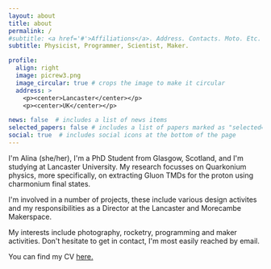 ```yaml
---
layout: about
title: about
permalink: /
#subtitle: <a href='#'>Affiliations</a>. Address. Contacts. Moto. Etc.
subtitle: Physicist, Programmer, Scientist, Maker.

profile:
  align: right
  image: picrew3.png
  image_circular: true # crops the image to make it circular
  address: >
    <p><center>Lancaster</center></p>
    <p><center>UK</center></p>

news: false  # includes a list of news items
selected_papers: false # includes a list of papers marked as "selected={true}"
social: true  # includes social icons at the bottom of the page
---
```


I'm Alina (she/her), I'm a PhD Student from Glasgow, Scotland, and I'm studying at Lancaster University. My research focusses on Quarkonium physics, more specifically, on extracting Gluon TMDs for the proton using charmonium final states. 

I'm involved in a number of projects, these include various design activites and my responsibilities as a Director at the Lancaster and Morecambe Makerspace.

My interests include photography, rocketry, programming and maker activities. Don't hesitate to get in contact, I'm most easily reached by email.

You can find my CV <a href="/cv/">here.</a>
